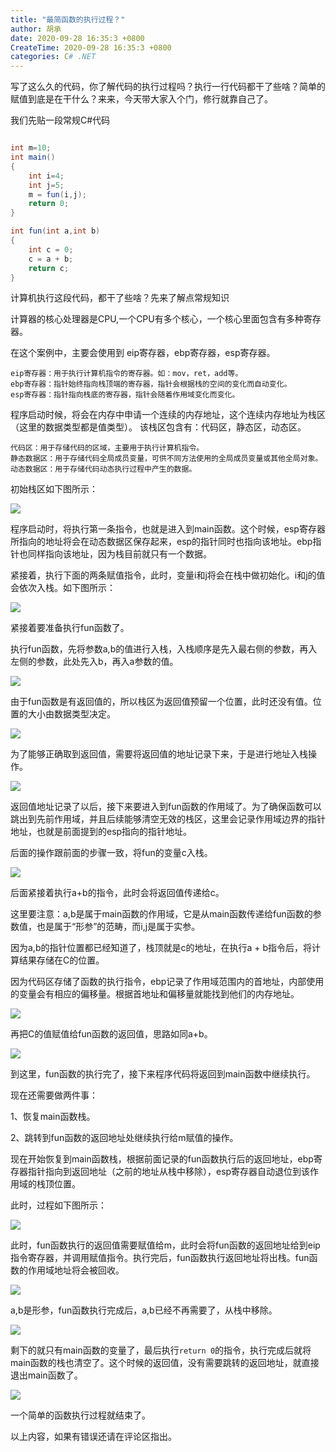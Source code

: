 ```yaml
---
title: "最简函数的执行过程？"
author: 胡承
date: 2020-09-28 16:35:3 +0800
CreateTime: 2020-09-28 16:35:3 +0800
categories: C# .NET
---
```


写了这么久的代码，你了解代码的执行过程吗？执行一行代码都干了些啥？简单的赋值到底是在干什么？来来，今天带大家入个门，修行就靠自己了。

<!-- more -->

我们先贴一段常规C#代码

```cs

int m=10;
int main()
{
    int i=4;
    int j=5;
    m = fun(i,j);
    return 0;
}

int fun(int a,int b)
{
    int c = 0;
    c = a + b;
    return c;
}

```

计算机执行这段代码，都干了些啥？先来了解点常规知识

计算器的核心处理器是CPU,一个CPU有多个核心，一个核心里面包含有多种寄存器。

在这个案例中，主要会使用到 eip寄存器，ebp寄存器，esp寄存器。

    eip寄存器：用于执行计算机指令的寄存器。如：mov，ret，add等。
    ebp寄存器：指针始终指向栈顶端的寄存器，指针会根据栈的空间的变化而自动变化。
    esp寄存器：指针指向栈底的寄存器，指针会随着作用域变化而变化。

程序启动时候，将会在内存中申请一个连续的内存地址，这个连续内存地址为栈区（这里的数据类型都是值类型）。
该栈区包含有：代码区，静态区，动态区。

    代码区：用于存储代码的区域，主要用于执行计算机指令。
    静态数据区：用于存储代码全局成员变量，可供不同方法使用的全局成员变量或其他全局对象。
    动态数据区：用于存储代码动态执行过程中产生的数据。

初始栈区如下图所示：

![](https://i.loli.net/2020/09/28/TwVL94jChWcEXNq.jpg)

程序启动时，将执行第一条指令，也就是进入到main函数。这个时候，esp寄存器所指向的地址将会在动态数据区保存起来，esp的指针同时也指向该地址。ebp指针也同样指向该地址，因为栈目前就只有一个数据。

紧接着，执行下面的两条赋值指令，此时，变量i和j将会在栈中做初始化。i和j的值会依次入栈。如下图所示：

![](https://i.loli.net/2020/09/28/jMHqgJdtuKNOhsI.jpg)

紧接着要准备执行fun函数了。

执行fun函数，先将参数a,b的值进行入栈，入栈顺序是先入最右侧的参数，再入左侧的参数，此处先入b，再入a参数的值。

![](https://i.loli.net/2020/09/28/9pRUAQh8DH3luPi.jpg)

由于fun函数是有返回值的，所以栈区为返回值预留一个位置，此时还没有值。位置的大小由数据类型决定。

![](https://i.loli.net/2020/09/28/phRftESKl758BTj.jpg)

为了能够正确取到返回值，需要将返回值的地址记录下来，于是进行地址入栈操作。

![](https://i.loli.net/2020/09/28/5MP6ZYSLFVmCerB.jpg)

返回值地址记录了以后，接下来要进入到fun函数的作用域了。为了确保函数可以跳出到先前作用域，并且后续能够清空无效的栈区，这里会记录作用域边界的指针地址，也就是前面提到的esp指向的指针地址。

后面的操作跟前面的步骤一致，将fun的变量c入栈。

![](https://i.loli.net/2020/09/28/gs9nwaZRl7xyhbU.jpg)

后面紧接着执行a+b的指令，此时会将返回值传递给c。

这里要注意：a,b是属于main函数的作用域，它是从main函数传递给fun函数的参数值，也是属于“形参”的范畴，而i,j是属于实参。

因为a,b的指针位置都已经知道了，栈顶就是c的地址，在执行a + b指令后，将计算结果存储在C的位置。

因为代码区存储了函数的执行指令，ebp记录了作用域范围内的首地址，内部使用的变量会有相应的偏移量。根据首地址和偏移量就能找到他们的内存地址。

![](https://i.loli.net/2020/09/29/ajMJ6yD1nZbLqkf.jpg)

再把C的值赋值给fun函数的返回值，思路如同a+b。

![](https://i.loli.net/2020/09/29/qLI9jpoyK3t2BbR.jpg)

到这里，fun函数的执行完了，接下来程序代码将返回到main函数中继续执行。

现在还需要做两件事： 

1、恢复main函数栈。

2、跳转到fun函数的返回地址处继续执行给m赋值的操作。

现在开始恢复到main函数栈，根据前面记录的fun函数执行后的返回地址，ebp寄存器指针指向到返回地址（之前的地址从栈中移除），esp寄存器自动退位到该作用域的栈顶位置。

此时，过程如下图所示：

![](https://i.loli.net/2020/09/29/W6btf1uArPJc5Vv.jpg)

此时，fun函数执行的返回值需要赋值给m，此时会将fun函数的返回地址给到eip指令寄存器，并调用赋值指令。执行完后，fun函数执行返回地址将出栈。fun函数的作用域地址将会被回收。

![](https://i.loli.net/2020/09/29/aQjkXe7TAJGS32i.jpg)

a,b是形参，fun函数执行完成后，a,b已经不再需要了，从栈中移除。

![](https://i.loli.net/2020/09/29/aRNpGuYPS1JcqxH.jpg)

剩下的就只有main函数的变量了，最后执行`return 0`的指令，执行完成后就将main函数的栈也清空了。这个时候的返回值，没有需要跳转的返回地址，就直接退出main函数了。

![](https://i.loli.net/2020/09/29/oNfSiQw6XIjVguy.jpg)

一个简单的函数执行过程就结束了。

以上内容，如果有错误还请在评论区指出。